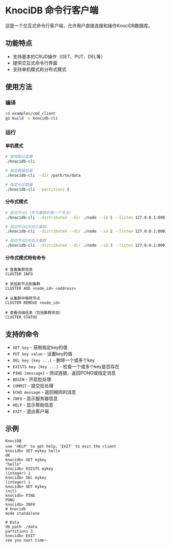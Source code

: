 # KnociDB 命令行客户端

这是一个交互式命令行客户端，允许用户直接连接和操作KnociDB数据库。

## 功能特点

- 支持基本的CRUD操作（GET、PUT、DEL等）
- 提供交互式命令行界面
- 支持单机模式和分布式模式

## 使用方法

### 编译

```bash
cd examples/cmd_client
go build -o knocidb-cli
```

### 运行

#### 单机模式

```bash
# 使用默认配置
./knocidb-cli

# 指定数据目录
./knocidb-cli --dir /path/to/data

# 指定分区数量
./knocidb-cli --partitions 3
```

#### 分布式模式

```bash
# 启动节点1（作为集群的第一个节点）
./knocidb-cli --distributed --dir ./node --id 1 --listen 127.0.0.1:8001 --peers 127.0.0.1:8001,127.0.0.1:8002,127.0.0.1:8003

# 启动节点2并加入集群
./knocidb-cli --distributed --dir ./node --id 2 --listen 127.0.0.1:8002  --join

# 启动节点3并加入集群
./knocidb-cli --distributed --dir ./node --id 3 --listen 127.0.0.1:8003  --join
```

#### 分布式模式特有命令

```
# 查看集群信息
CLUSTER INFO

# 添加新节点到集群
CLUSTER ADD <node_id> <address>

# 从集群中移除节点
CLUSTER REMOVE <node_id>

# 查看详细信息（包括集群状态）
CLUSTER STATUS
```

## 支持的命令

- `GET key` - 获取指定key的值
- `PUT key value` - 设置key的值
- `DEL key [key ...]` - 删除一个或多个key
- `EXISTS key [key ...]` - 检查一个或多个key是否存在
- `PING [message]` - 测试连接，返回PONG或指定消息
- `BEGIN` - 开启批处理
- `COMMIT` - 提交批处理
- `ECHO message` - 返回相同的消息
- `INFO` - 显示服务器信息
- `HELP` - 显示帮助信息
- `EXIT` - 退出客户端

## 示例

```
KnociDB
use 'HELP' to get help，'EXIT' to exit the client
knocidb> SET mykey hello
OK
knocidb> GET mykey
"hello"
knocidb> EXISTS mykey
(integer) 1
knocidb> DEL mykey
(integer) 1
knocidb> GET mykey
(nil)
knocidb> PING
PONG
knocidb> INFO
# knocidb
mode standalone

# Data
db_path ./data
partitions 3
knocidb> EXIT
see you next time~
```